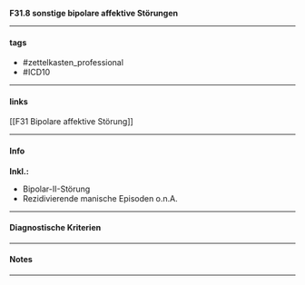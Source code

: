 __F31.8 sonstige bipolare affektive Störungen__

___________________________________________
#### tags

- #zettelkasten_professional
- #ICD10 
___________________________________________
#### links

[[F31 Bipolare affektive Störung]]

___________________________________________
#### Info
__Inkl.:__
- Bipolar-II-Störung  
- Rezidivierende manische Episoden o.n.A.
___________________________________________
#### Diagnostische Kriterien

___________________________________________
#### Notes

___________________________________________

